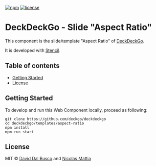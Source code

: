 [![npm][npm-badge]][npm-badge-url]
[![license][npm-license]][npm-license-url]

[npm-badge]: https://img.shields.io/npm/v/@deckdeckgo/slide-aspect-ratio
[npm-badge-url]: https://www.npmjs.com/package/@deckdeckgo/slide-aspect-ratio
[npm-license]: https://img.shields.io/npm/l/@deckdeckgo/slide-aspect-ratio
[npm-license-url]: https://github.com/deckgo/deckdeckgo/blob/master/webcomponents/slide-aspect-ratio/LICENSE

# DeckDeckGo - Slide "Aspect Ratio"

This component is the slide/template "Aspect Ratio" of [DeckDeckGo].

It is developed with [Stencil](https://stenciljs.com).

## Table of contents

- [Getting Started](#getting-started)
- [License](#license)

## Getting Started

To develop and run this Web Component locally, proceed as following:

```
git clone https://github.com/deckgo/deckdeckgo
cd deckdeckgo/templates/aspect-ratio
npm install
npm run start
```

## License

MIT © [David Dal Busco](mailto:david.dalbusco@outlook.com) and [Nicolas Mattia](mailto:nicolas@nmattia.com)

[deckdeckgo]: https://deckdeckgo.com
